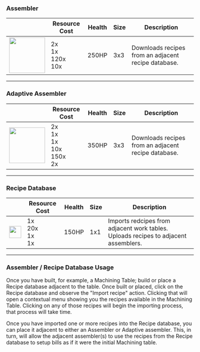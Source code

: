 ### Assembler
|   | Resource Cost | Health | Size | Description |
| - | ------------- | ------ | ---- | ----------- |
| <img src="https://github.com/zymex22/Project-RimFactory-Revived/blob/master/Textures/SAL3/smart_assembler.png?raw=true" width="96" /> | 2x <img src="https://github.com/zymex22/Project-RimFactory-Revived/raw/master/Textures/Common/RoboticArm.png" width="16" /><br />1x <img src="https://github.com/zymex22/Project-RimFactory-Revived/raw/master/Textures/Common/MachineFrame.png" width="16" /><br />120x <img src="https://rimworldwiki.com/images/c/c9/Steel.png" width="16" /><br />10x <img src="https://rimworldwiki.com/images/c/c5/Plasteel.png" width="16" /> | 250HP | 3x3 | Downloads recipes from an adjacent recipe database. |  

***

### Adaptive Assembler
|   | Resource Cost | Health | Size | Description |
| - | ------------- | ------ | ---- | ----------- |
| <img src="https://github.com/zymex22/Project-RimFactory-Revived/blob/master/Textures/SAL3/correcting_assembler.png?raw=true" width="96" /> | 2x <img src="https://github.com/zymex22/Project-RimFactory-Revived/raw/master/Textures/Common/RoboticArm.png" width="16" /><br />1x <img src="https://github.com/zymex22/Project-RimFactory-Revived/raw/master/Textures/Common/WeakAICore.png" width="16" /><br />1x <img src="https://github.com/zymex22/Project-RimFactory-Revived/raw/master/Textures/Common/MachineFrameLarge.png" width="16" /><br />10x <img src="https://rimworldwiki.com/images/c/c5/Plasteel.png" width="16" /><br />150x <img src="https://rimworldwiki.com/images/c/c9/Steel.png" width="16" /><br />2x <img src="https://rimworldwiki.com/images/4/40/Component.png" width="16" /> | 350HP | 3x3 | Downloads recipes from an adjacent recipe database. |

***

### Recipe Database
|   | Resource Cost | Health | Size | Description |
| - | ------------- | ------ | ---- | ----------- |
| <img src="https://github.com/zymex22/Project-RimFactory-Revived/blob/master/Textures/SAL3/DISK_HARDWARE4_north.png?raw=true" width="32" /> | 1x <img src="https://github.com/zymex22/Project-RimFactory-Revived/raw/master/Textures/Common/MachineFrame.png" width="16" /><br />20x <img src="https://rimworldwiki.com/images/c/c9/Steel.png" width="16" /><br />1x <img src="https://rimworldwiki.com/images/4/40/Component.png" width="16" /><br />1x <img src="https://raw.githubusercontent.com/zymex22/Project-RimFactory-Revived/master/Textures/SAL3/NewDisk.png" width="16" /> | 150HP | 1x1 | Imports redcipes from adjacent work tables. Uploads recipes to adjacent assemblers. |

***

### Assembler / Recipe Database Usage
Once you have built, for example, a Machining Table; build or place a Recipe database adjacent to the table. Once built or placed, click on the Recipe database and observe the "Import recipe" action. Clicking that will open a contextual menu showing you the recipes available in the Machining Table. Clicking on any of those recipes will begin the importing process, that process will  take time.

Once you have imported one or more recipes into the Recipe database, you can place it adjacent to either an Assembler or Adaptive assembler. This, in turn, will allow the adjacent  assembler(s) to use the recipes from the Recipe database to setup bills as if it were the initial Machining table.